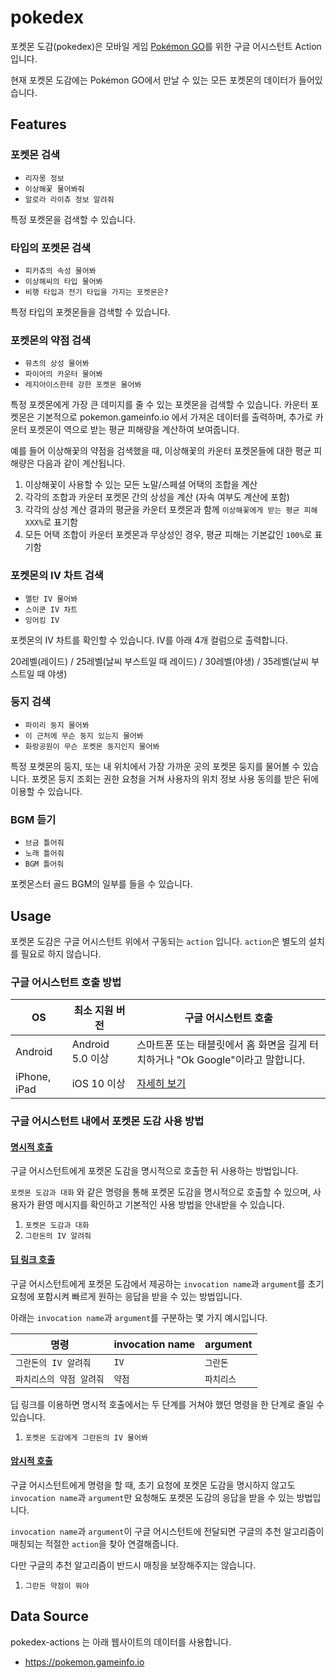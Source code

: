 # pokedex

포켓몬 도감(pokedex)은 모바일 게임 [Pokémon GO](https://www.pokemongo.com/)를 위한 구글 어시스턴트 Action 입니다.

현재 포켓몬 도감에는 Pokémon GO에서 만날 수 있는 모든 포켓몬의 데이터가 들어있습니다.

## Features

### 포켓몬 검색

- `리자몽 정보`
- `이상해꽃 물어봐줘`
- `알로라 라이츄 정보 알려줘`

특정 포켓몬을 검색할 수 있습니다.

### 타입의 포켓몬 검색

- `피카츄의 속성 물어봐`
- `이상해씨의 타입 물어봐`
- `비행 타입과 전기 타입을 가지는 포켓몬은?`

특정 타입의 포켓몬들을 검색할 수 있습니다.

### 포켓몬의 약점 검색

- `뮤츠의 상성 물어봐`
- `파이어의 카운터 물어봐`
- `레지아이스한테 강한 포켓몬 물어봐`

특정 포켓몬에게 가장 큰 데미지를 줄 수 있는 포켓몬을 검색할 수 있습니다.
카운터 포켓몬은 기본적으로 pokemon.gameinfo.io 에서 가져온 데이터를 출력하며,
추가로 카운터 포켓몬이 역으로 받는 평균 피해량을 계산하여 보여줍니다.

예를 들어 이상해꽃의 약점을 검색했을 때, 이상해꽃의 카운터 포켓몬들에 대한 평균 피해량은 다음과 같이 계산됩니다.

1. 이상해꽃이 사용할 수 있는 모든 노말/스페셜 어택의 조합을 계산
2. 각각의 조합과 카운터 포켓몬 간의 상성을 계산 (자속 여부도 계산에 포함)
3. 각각의 상성 계산 결과의 평균을 카운터 포켓몬과 함께 `이상해꽃에게 받는 평균 피해 XXX%`로 표기함
4. 모든 어택 조합이 카운터 포켓몬과 무상성인 경우, 평균 피해는 기본값인 `100%`로 표기함

### 포켓몬의 IV 차트 검색

- `멜탄 IV 물어봐`
- `스이쿤 IV 차트`
- `잉어킹 IV`

포켓몬의 IV 차트를 확인할 수 있습니다. IV를 아래 4개 컬럼으로 출력합니다.

20레벨(레이드) / 25레벨(날씨 부스트일 때 레이드) / 30레벨(야생) / 35레벨(날씨 부스트일 때 야생)

### 둥지 검색

- `파이리 둥지 물어봐`
- `이 근처에 무슨 둥지 있는지 물어봐`
- `화랑공원이 무슨 포켓몬 둥지인지 물어봐`

특정 포켓몬의 둥지, 또는 내 위치에서 가장 가까운 곳의 포켓몬 둥지를 물어볼 수 있습니다.
포켓몬 둥지 조회는 권한 요청을 거쳐 사용자의 위치 정보 사용 동의를 받은 뒤에 이용할 수 있습니다.

### BGM 듣기

- `브금 틀어줘`
- `노래 틀어줘`
- `BGM 틀어줘`

포켓몬스터 골드 BGM의 일부를 들을 수 있습니다.

## Usage

포켓몬 도감은 구글 어시스턴트 위에서 구동되는 `action` 입니다. `action`은 별도의 설치를 필요로 하지 않습니다.

### 구글 어시스턴트 호출 방법

| OS           | 최소 지원 버전       | 구글 어시스턴트 호출                                                                                       |
| ------------ | -------------- | ------------------------------------------------------------------------------------------------- |
| Android      | Android 5.0 이상 | 스마트폰 또는 태블릿에서 홈 화면을 길게 터치하거나 "Ok Google"이라고 말합니다.                                                 |
| iPhone, iPad | iOS 10 이상      | [자세히 보기](https://support.google.com/assistant/answer/7172657?co=GENIE.Platform%3DiOS&hl=ko&oco=1) |

### 구글 어시스턴트 내에서 포켓몬 도감 사용 방법

#### [명시적 호출](https://youtu.be/xsqjDDMybVc)

구글 어시스턴트에게 포켓몬 도감을 명시적으로 호출한 뒤 사용하는 방법입니다.

`포켓몬 도감과 대화` 와 같은 명령을 통해 포켓몬 도감을 명시적으로 호출할 수 있으며,
사용자가 환영 메시지를 확인하고 기본적인 사용 방법을 안내받을 수 있습니다.

1. `포켓몬 도감과 대화`
2. `그란돈의 IV 알려줘`

#### [딥 링크 호출](https://youtu.be/rExRwYy5nFE)

구글 어시스턴트에게 포켓몬 도감에서 제공하는 `invocation name`과 `argument`를 초기 요청에 포함시켜 빠르게 원하는 응답을 받을 수 있는 방법입니다.

아래는 `invocation name`과 `argument`를 구분하는 몇 가지 예시입니다.

| 명령             | invocation name | argument |
| -------------- | --------------- | -------- |
| `그란돈의 IV 알려줘`  | `IV`            | `그란돈`    |
| `파치리스의 약점 알려줘` | `약점`            | `파치리스`   |

딥 링크를 이용하면 명시적 호출에서는 두 단계를 거쳐야 했던 명령을 한 단계로 줄일 수 있습니다.

1. `포켓몬 도감에게 그란돈의 IV 물어봐`

#### [암시적 호출](https://i.imgur.com/kG6aNf2.jpg)

구글 어시스턴트에게 명령을 할 때, 초기 요청에 포켓몬 도감을 명시하지 않고도  `invocation name`과 `argument`만 요청해도 포켓몬 도감의 응답을 받을 수 있는 방법입니다.

`invocation name`과 `argument`이 구글 어시스턴트에 전달되면 구글의 추천 알고리즘이 매칭되는 적절한 `action`을 찾아 연결해줍니다.

다만 구글의 추천 알고리즘이 반드시 매칭을 보장해주지는 않습니다.

1. `그란돈 약점이 뭐야`

## Data Source

pokedex-actions 는 아래 웹사이트의 데이터를 사용합니다.

- <https://pokemon.gameinfo.io>
